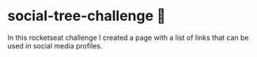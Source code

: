 # social-tree-challenge 📱

In this rocketseat challenge I created a page with a list of links that can be used in social media profiles.
